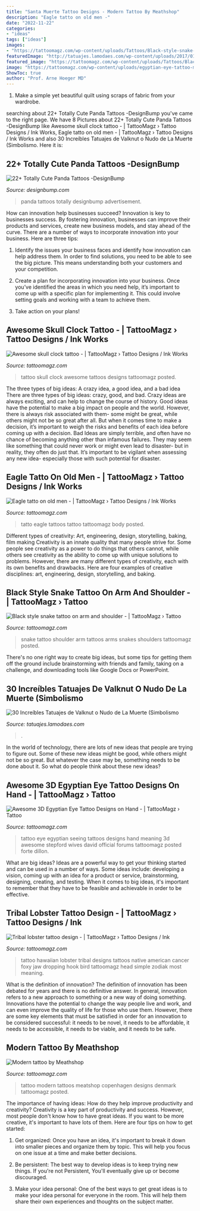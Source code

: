 ```yaml
---
title: "Santa Muerte Tattoo Designs - Modern Tattoo By Meathshop"
description: "Eagle tatto on old men -"
date: "2022-11-22"
categories:
- "ideas"
tags: ["ideas"]
images:
- "https://tattoomagz.com/wp-content/uploads/Tattoos/Black-style-snake-tattoo-on-arm-and-shoulder-601x900.jpg"
featuredImage: "http://tatuajes.lamodaes.com/wp-content/uploads/2017/01/Tatuajes-de-Valknut-o-Nudo-de-La-Muerte-21.jpg"
featured_image: "https://tattoomagz.com/wp-content/uploads/Tattoos/Black-style-snake-tattoo-on-arm-and-shoulder-601x900.jpg"
image: "https://tattoomagz.com/wp-content/uploads/egyptian-eye-tattoo-meaning-stepford-wives-page-790-david-ickes-official-forums-40514.jpg"
ShowToc: true
author: "Prof. Arne Hoeger MD"
---
```



1. Make a simple yet beautiful quilt using scraps of fabric from your wardrobe.

	

		
searching about 22+ Totally Cute Panda Tattoos -DesignBump you've came to the right page. We have 8 Pictures about 22+ Totally Cute Panda Tattoos -DesignBump like Awesome skull clock tattoo - | TattooMagz › Tattoo Designs / Ink Works, Eagle tatto on old men - | TattooMagz › Tattoo Designs / Ink Works and also 30 Increíbles Tatuajes de Valknut o Nudo de La Muerte (Simbolismo. Here it is:
		
    
## 22+ Totally Cute Panda Tattoos -DesignBump

<img loading=lazy src="https://designbump.com/wp-content/uploads/2016/02/panda-tattoos13.jpg" onerror="this.onerror=null;this.src='https://tse2.mm.bing.net/th?id=OIP.9bCXWmeOfIVIj8IgW7-rGwHaNK&amp;pid=15.1';" alt="22+ Totally Cute Panda Tattoos -DesignBump">

_Source: designbump.com_

>panda tattoos totally designbump advertisement. 

	

How can innovation help businesses succeed?
Innovation is key to businesses success. By fostering innovation, businesses can improve their products and services, create new business models, and stay ahead of the curve. There are a number of ways to incorporate innovation into your business. Here are three tips:
1. Identify the issues your business faces and identify how innovation can help address them. In order to find solutions, you need to be able to see the big picture. This means understanding both your customers and your competition.

2. Create a plan for incorporating innovation into your business. Once you’ve identified the areas in which you need help, it’s important to come up with a specific plan for implementing it. This could involve setting goals and working with a team to achieve them.

3. Take action on your plans!

    
## Awesome Skull Clock Tattoo - | TattooMagz › Tattoo Designs / Ink Works

<img loading=lazy src="https://tattoomagz.com/wp-content/uploads/Awesome-skull-clock-tattoo-674x900.jpg" onerror="this.onerror=null;this.src='https://tse4.mm.bing.net/th?id=OIP.BtUSLreiKtezlraARzhrTgHaJ4&amp;pid=15.1';" alt="Awesome skull clock tattoo - | TattooMagz › Tattoo Designs / Ink Works">

_Source: tattoomagz.com_

>tattoo skull clock awesome tattoos designs tattoomagz posted. 

	

The three types of big ideas: A crazy idea, a good idea, and a bad idea
There are three types of big ideas: crazy, good, and bad. Crazy ideas are always exciting, and can help to change the course of history. Good ideas have the potential to make a big impact on people and the world. However, there is always risk associated with them- some might be great, while others might not be so great after all. But when it comes time to make a decision, it’s important to weigh the risks and benefits of each idea before coming up with a decision.
Bad Ideas are simply terrible, and often have no chance of becoming anything other than infamous failures. They may seem like something that could never work or might even lead to disaster- but in reality, they often do just that. It’s important to be vigilant when assessing any new idea- especially those with such potential for disaster.

    
## Eagle Tatto On Old Men - | TattooMagz › Tattoo Designs / Ink Works

<img loading=lazy src="https://tattoomagz.com/wp-content/uploads/2014/02/Eagle-tatto-on-old-men-597x900.jpg" onerror="this.onerror=null;this.src='https://tse2.mm.bing.net/th?id=OIP.KjpTzkz7_VVvBuijTJp8QQHaLK&amp;pid=15.1';" alt="Eagle tatto on old men - | TattooMagz › Tattoo Designs / Ink Works">

_Source: tattoomagz.com_

>tatto eagle tattoos tattoo tattoomagz body posted. 

	

Different types of creativity: Art, engineering, design, storytelling, baking, film making
Creativity is an innate quality that many people strive for. Some people see creativity as a power to do things that others cannot, while others see creativity as the ability to come up with unique solutions to problems. However, there are many different types of creativity, each with its own benefits and drawbacks. Here are four examples of creative disciplines: art, engineering, design, storytelling, and baking.

    
## Black Style Snake Tattoo On Arm And Shoulder - | TattooMagz › Tattoo

<img loading=lazy src="https://tattoomagz.com/wp-content/uploads/Tattoos/Black-style-snake-tattoo-on-arm-and-shoulder-601x900.jpg" onerror="this.onerror=null;this.src='https://tse4.mm.bing.net/th?id=OIP.LsHPBona-i94EisDmIAORgHaLF&amp;pid=15.1';" alt="Black style snake tattoo on arm and shoulder - | TattooMagz › Tattoo">

_Source: tattoomagz.com_

>snake tattoo shoulder arm tattoos arms snakes shoulders tattoomagz posted. 

	

There's no one right way to create big ideas, but some tips for getting them off the ground include brainstorming with friends and family, taking on a challenge, and downloading tools like Google Docs or PowerPoint.

    
## 30 Increíbles Tatuajes De Valknut O Nudo De La Muerte (Simbolismo

<img loading=lazy src="http://tatuajes.lamodaes.com/wp-content/uploads/2017/01/Tatuajes-de-Valknut-o-Nudo-de-La-Muerte-21.jpg" onerror="this.onerror=null;this.src='https://tse4.mm.bing.net/th?id=OIP.SuxK2Tt3NDEP7GWE0IrhCgHaJ4&amp;pid=15.1';" alt="30 Increíbles Tatuajes de Valknut o Nudo de La Muerte (Simbolismo">

_Source: tatuajes.lamodaes.com_

>. 

	

In the world of technology, there are lots of new ideas that people are trying to figure out. Some of these new ideas might be good, while others might not be so great. But whatever the case may be, something needs to be done about it. So what do people think about these new ideas?

    
## Awesome 3D Egyptian Eye Tattoo Designs On Hand - | TattooMagz › Tattoo

<img loading=lazy src="https://tattoomagz.com/wp-content/uploads/egyptian-eye-tattoo-meaning-stepford-wives-page-790-david-ickes-official-forums-40514.jpg" onerror="this.onerror=null;this.src='https://tse1.mm.bing.net/th?id=OIP.vywLkqDrSoQ7twCQSUvWvAAAAA&amp;pid=15.1';" alt="Awesome 3D Egyptian Eye Tattoo Designs on Hand - | TattooMagz › Tattoo">

_Source: tattoomagz.com_

>tattoo eye egyptian seeing tattoos designs hand meaning 3d awesome stepford wives david official forums tattoomagz posted forte dillon. 

	

What are big ideas?
Ideas are a powerful way to get your thinking started and can be used in a number of ways. Some ideas include: developing a vision, coming up with an idea for a product or service, brainstorming, designing, creating, and testing. When it comes to big ideas, it's important to remember that they have to be feasible and achievable in order to be effective.

    
## Tribal Lobster Tattoo Design - | TattooMagz › Tattoo Designs / Ink

<img loading=lazy src="https://tattoomagz.com/wp-content/uploads/Tribal-lobster-tattoo-design.jpg" onerror="this.onerror=null;this.src='https://tse3.mm.bing.net/th?id=OIP.kyptmEwXH-Z-AKaYNMfNMQHaLH&amp;pid=15.1';" alt="Tribal lobster tattoo design - | TattooMagz › Tattoo Designs / Ink">

_Source: tattoomagz.com_

>tattoo hawaiian lobster tribal designs tattoos native american cancer foxy jaw dropping hook bird tattoomagz head simple zodiak most meaning. 

	

What is the definition of innovation?
The definition of innovation has been debated for years and there is no definitive answer. In general, innovation refers to a new approach to something or a new way of doing something. Innovations have the potential to change the way people live and work, and can even improve the quality of life for those who use them. However, there are some key elements that must be satisfied in order for an innovation to be considered successful: it needs to be novel, it needs to be affordable, it needs to be accessible, it needs to be viable, and it needs to be safe.

    
## Modern Tattoo By Meathshop

<img loading=lazy src="http://tattoomagz.com/wp-content/uploads/2014/02/Modern-tattoo-by-Meathshop.jpg" onerror="this.onerror=null;this.src='https://tse2.mm.bing.net/th?id=OIP.4FYUp2kI1rNZktyqJOElOQHaNB&amp;pid=15.1';" alt="Modern tattoo by Meathshop">

_Source: tattoomagz.com_

>tattoo modern tattoos meatshop copenhagen designs denmark tattoomagz posted. 

	

The importance of having ideas: How do they help improve productivity and creativity?
Creativity is a key part of productivity and success. However, most people don't know how to have great ideas. If you want to be more creative, it's important to have lots of them. Here are four tips on how to get started:
1. Get organized: Once you have an idea, it's important to break it down into smaller pieces and organize them by topic. This will help you focus on one issue at a time and make better decisions.

2. Be persistent: The best way to develop ideas is to keep trying new things. If you're not Persistent, You'll eventually give up or become discouraged.

3. Make your idea personal: One of the best ways to get great ideas is to make your idea personal for everyone in the room. This will help them share their own experiences and thoughts on the subject matter.

